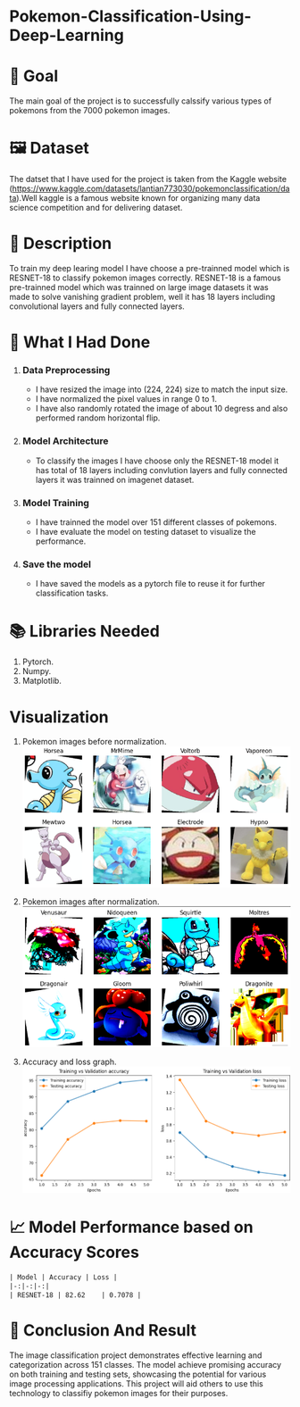 # Pokemon-Classification-Using-Deep-Learning

# 🎯 Goal
The main goal of the project is to successfully calssify various types of pokemons from the 7000 pokemon images. 

# 🖼️ Dataset
The datset that I have used for the project is taken from the Kaggle website (https://www.kaggle.com/datasets/lantian773030/pokemonclassification/data).Well kaggle is a famous website known for organizing many data science competition and for delivering dataset.

# 🧾 Description
To train my deep learing model I have choose a pre-trainned model which is RESNET-18 to classify pokemon images correctly. RESNET-18 is a famous pre-trainned model which was trainned on large image datasets it was made to solve vanishing gradient problem, well it has 18 layers including convolutional layers and fully connected layers.

# 🧮 What I Had Done
1. ### Data Preprocessing ###
    * I have resized the image into (224, 224) size to match the input size.
    * I have normalized the pixel values in range 0 to 1.
    * I have also randomly rotated the image of about 10 degress and also performed random horizontal flip.

2. ### Model Architecture ###
    * To classify the images I have choose only the RESNET-18 model it has total of 18 layers including convlution layers and fully connected layers it  was trainned on imagenet dataset.

3. ### Model Training ###
    * I have trainned the model over 151 different classes of pokemons.
    * I have evaluate the model on testing dataset to visualize the performance.

4. ### Save the model ###
    * I have saved the models as a pytorch file to reuse it for further classification tasks.

# 📚 Libraries Needed
1. Pytorch.
2. Numpy.
3. Matplotlib.

# Visualization
1.  Pokemon images before normalization. 
   ![](https://github.com/DeXtAr47-oss/Pokemon-Classification-Using-Deep-Learning/blob/49e3d5b0367a7e8554284f3ee8cc4ef07df2270e/images/Screenshot%20from%202025-02-04%2003-24-18.png)

2. Pokemon images after normalization.
   ![](https://github.com/DeXtAr47-oss/Pokemon-Classification-Using-Deep-Learning/blob/d7ba76553d80f56654b7b4670332d11c9960fb2e/images/Screenshot%20from%202025-02-04%2003-24-53.png)

3. Accuracy and loss graph.
  ![](https://github.com/DeXtAr47-oss/Pokemon-Classification-Using-Deep-Learning/blob/d7ba76553d80f56654b7b4670332d11c9960fb2e/images/Screenshot%20from%202025-02-04%2003-25-07.png)
 
# 📈 Model Performance based on Accuracy Scores

    | Model | Accuracy | Loss |
    |-:|-:|-:|
    | RESNET-18 | 82.62    | 0.7078 |

# 📢 Conclusion And Result
The image classification project  demonstrates effective learning and categorization across 151 classes. The model achieve promising accuracy on both training and testing sets, showcasing the potential for various image processing applications. This project will aid others to use this technology to classifiy pokemon images for their purposes.
    

    
